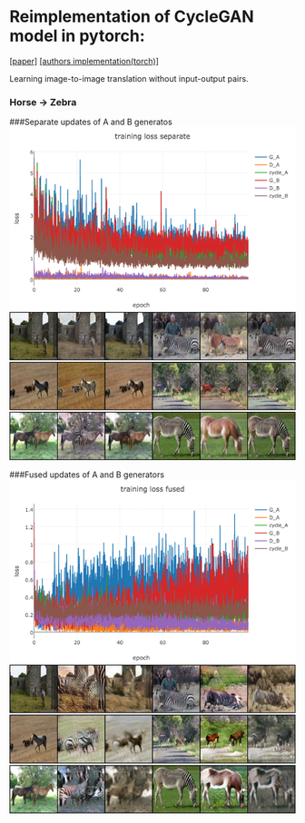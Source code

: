 # Reimplementation of CycleGAN model in pytorch:
[[paper]](https://arxiv.org/pdf/1703.10593.pdf) [[authors implementation(torch)]](https://github.com/junyanz/CycleGAN)

Learning image-to-image translation without input-output pairs.

### Horse -> Zebra 

###Separate updates of A and B generatos
![loss_separate](./pictures/separate_horse2zebra.png)
![example0](./pictures/imAB_gen_99_0_separate.jpg)
![example1](./pictures/imAB_gen_99_500_separate.jpg)
![example2](./pictures/imAB_gen_99_1000_separate.jpg)

###Fused updates of A and B generators 
![loss_fused](./pictures/fused_horse2zebra.png)
![example0](./pictures/imAB_gen_99_0_fused.jpg)
![example1](./pictures/imAB_gen_99_500_fused.jpg)
![example2](./pictures/imAB_gen_99_1000_fused.jpg)